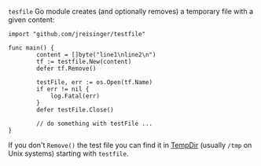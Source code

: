 `tesfile` Go module creates (and optionally removes) a temporary file with a given content:

```
import "github.com/jreisinger/testfile"

func main() {
        content = []byte("line1\nline2\n")
        tf := testfile.New(content)
        defer tf.Remove()

        testFile, err := os.Open(tf.Name)
        if err != nil {
            log.Fatal(err)
        }
        defer testFile.Close()

        // do something with testFile ...
}
```

If you don't `Remove()` the test file you can find it in [TempDir](https://golang.org/pkg/os/#TempDir) (usually `/tmp` on Unix systems) starting with `testfile`.
